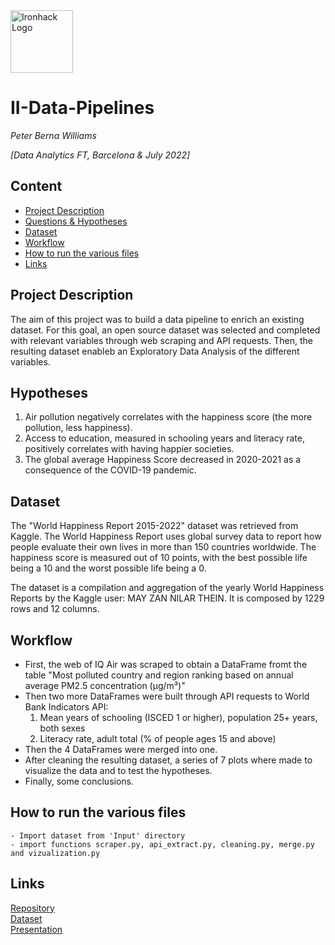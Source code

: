 <img src="https://bit.ly/2VnXWr2" alt="Ironhack Logo" width="100"/>

# II-Data-Pipelines
*Peter Berna Williams*

*[Data Analytics FT, Barcelona & July 2022]*

## Content
- [Project Description](#project-description)
- [Questions & Hypotheses](#questions-hypotheses)
- [Dataset](#dataset)
- [Workflow](#workflow)
- [How to run the various files](#organization)
- [Links](#links)

## Project Description
The aim of this project was to build a data pipeline to enrich an existing dataset. For this goal, an open source dataset was selected and completed with relevant variables through web scraping and API requests. Then, the resulting dataset enableb an Exploratory Data Analysis of the different variables.

## Hypotheses
1. Air pollution negatively correlates with the happiness score (the more pollution, less happiness).
2. Access to education, measured in schooling years and literacy rate, positively correlates with having happier societies.
3. The global average Happiness Score decreased in 2020-2021 as a consequence of the COVID-19 pandemic.

## Dataset
The "World Happiness Report 2015-2022" dataset was retrieved from Kaggle. The World Happiness Report uses global survey data to report how people evaluate their own lives in more than 150 countries worldwide. The happiness score is measured out of 10 points, with the best possible life being a 10 and the worst possible life being a 0.

The dataset is a compilation and aggregation of the yearly World Happiness Reports by the Kaggle user: MAY ZAN NILAR THEIN. It is composed by 1229 rows and 12 columns.

## Workflow
- First, the web of IQ Air was scraped to obtain a DataFrame fromt the table "Most polluted country and region ranking based on annual average PM2.5 concentration (μg/m³)"
- Then two more DataFrames were built through API requests to World Bank Indicators API: 
    1. Mean years of schooling (ISCED 1 or higher), population 25+ years, both sexes
    2. Literacy rate, adult total (% of people ages 15 and above)
- Then the 4 DataFrames were merged into one.
- After cleaning the resulting dataset, a series of 7 plots where made to visualize the data and to test the hypotheses.
- Finally, some conclusions.

## How to run the various files
    - Import dataset from 'Input' directory
    - import functions scraper.py, api_extract.py, cleaning.py, merge.py and vizualization.py

## Links
[Repository](https://github.com/Peter-Berna/shark-attacks-data-cleaning)  
[Dataset](https://www.kaggle.com/datasets/teajay/global-shark-attacks?resource=download)  
[Presentation](https://docs.google.com/presentation/d/12VcBD9KBDXUFwCYwdO_X_LFq9WiiRH9xSjg4mIzZblM/edit?usp=sharing)
